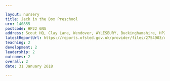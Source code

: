 ```yaml
---

layout: nursery
title: Jack in the Box Preschool
urn: 140855
postcode: HP22 6NS
address: Scout HQ, Clay Lane, Wendover, AYLESBURY, Buckinghamshire, HP22 6NS
latestReportUrl: https://reports.ofsted.gov.uk/provider/files/2754903/urn/140855.pdf
teaching: 2
development: 2
leadership: 2
outcomes: 2
overall: 2
date: 31 January 2018

---
```

